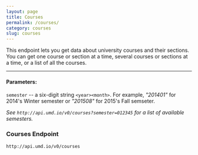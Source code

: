 ```yaml
---
layout: page
title: Courses
permalink: /courses/
category: courses
slug: courses
---
```


This endpoint lets you get data about university courses and their sections. You can get one course or section at a time, several courses or sections at a time, or a list of all the courses. 

----

#### Parameters:
`semester` -- a six-digit string `<year><month>`. For example, *"201401"* for 2014's Winter semester or *"201508"* for 2015's Fall semseter.

*See `http://api.umd.io/v0/courses?semester=012345` for a list of available semesters.*

<!-- EXAMPLE -->

### Courses Endpoint

`http://api.umd.io/v0/courses`

<!-- END -->
